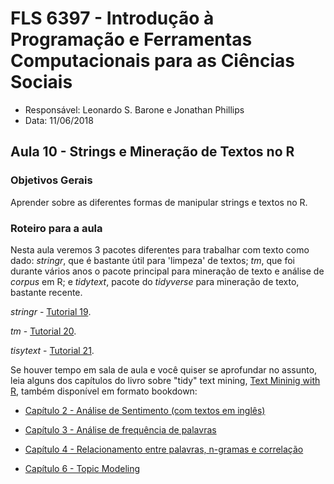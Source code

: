 #  FLS 6397 - Introdução à Programação e Ferramentas Computacionais para as Ciências Sociais

- Responsável: Leonardo S. Barone e Jonathan Phillips
- Data: 11/06/2018

## Aula 10 - Strings e Mineração de Textos no R

### Objetivos Gerais

Aprender sobre as diferentes formas de manipular strings e textos no R.

### Roteiro para a aula

Nesta aula veremos 3 pacotes diferentes para trabalhar com texto como dado: _stringr_, que é bastante útil para 'limpeza' de textos; _tm_, que foi durante vários anos o pacote principal para mineração de texto e análise de _corpus_ em R; e _tidytext_, pacote do _tidyverse_ para mineração de texto, bastante recente.

_stringr_ - [Tutorial 19](https://github.com/leobarone/FLS6397/blob/master/tutorials/tutorial11.Rmd).

_tm_ - [Tutorial 20](https://github.com/leobarone/FLS6397/blob/master/tutorials/tutorial11.Rmd).

_tisytext_ - [Tutorial 21](https://github.com/leobarone/FLS6397/blob/master/tutorials/tutorial11.Rmd).

Se houver tempo em sala de aula e você quiser se aprofundar no assunto, leia alguns dos capítulos do livro sobre "tidy" text mining, [Text Mininig with R](http://tidytextmining.com/), também disponível em formato bookdown:

- [Capítulo 2 - Análise de Sentimento (com textos em inglês)](http://tidytextmining.com/sentiment.html)

- [Capítulo 3 - Análise de frequência de palavras](http://tidytextmining.com/tfidf.html)

- [Capítulo 4 - Relacionamento entre palavras, n-gramas e correlação](http://tidytextmining.com/ngrams.html)

- [Capítulo 6 - Topic Modeling](http://tidytextmining.com/topicmodeling.html)

